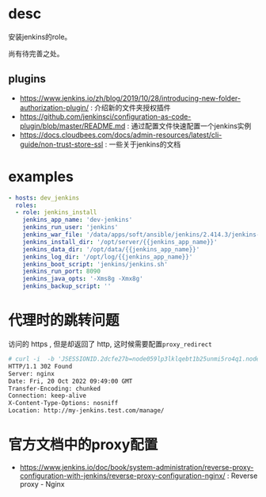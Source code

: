 # desc

安装jenkins的role。

尚有待完善之处。

## plugins
* https://www.jenkins.io/zh/blog/2019/10/28/introducing-new-folder-authorization-plugin/ : 介绍新的文件夹授权插件
* https://github.com/jenkinsci/configuration-as-code-plugin/blob/master/README.md : 通过配置文件快速配置一个jenkins实例
* https://docs.cloudbees.com/docs/admin-resources/latest/cli-guide/non-trust-store-ssl : 一些关于jenkins的文档

# examples


```yaml
- hosts: dev_jenkins
  roles:
  - role: jenkins_install
    jenkins_app_name: 'dev-jenkins'
    jenkins_run_user: 'jenkins'
    jenkins_war_file: '/data/apps/soft/ansible/jenkins/2.414.3/jenkins-2.414.3.war'
    jenkins_install_dir: '/opt/server/{{jenkins_app_name}}'
    jenkins_data_dir: '/opt/data/{{jenkins_app_name}}'
    jenkins_log_dir: '/opt/log/{{jenkins_app_name}}'
    jenkins_boot_script: 'jenkins/jenkins.sh'
    jenkins_run_port: 8090
    jenkins_java_opts: '-Xms8g -Xmx8g'
    jenkins_backup_script: ''
```

# 代理时的跳转问题

访问的 https , 但是却返回了 http, 这时候需要配置`proxy_redirect`
```bash
# curl -i  -b 'JSESSIONID.2dcfe27b=node059lp3lklqebt1b25unmi5ro4q1.node0' https://my-jenkins.test.com/manage  --resolve my-jenkins.test.com:443:172.22.1.11
HTTP/1.1 302 Found
Server: nginx
Date: Fri, 20 Oct 2022 09:49:00 GMT
Transfer-Encoding: chunked
Connection: keep-alive
X-Content-Type-Options: nosniff
Location: http://my-jenkins.test.com/manage/
```

# 官方文档中的proxy配置

* https://www.jenkins.io/doc/book/system-administration/reverse-proxy-configuration-with-jenkins/reverse-proxy-configuration-nginx/ : Reverse proxy - Nginx
